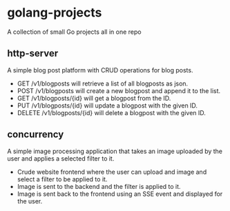 # golang-projects

A collection of small Go projects all in one repo

## http-server

A simple blog post platform with CRUD operations for blog posts.

- GET /v1/blogposts will retrieve a list of all blogposts as json.
- POST /v1/blogposts will create a new blogpost and append it to the list.
- GET /v1/blogposts/{id} will get a blogpost from the ID.
- PUT /v1/blogposts/{id} will update a blogpost with the given ID.
- DELETE /v1/blogposts/{id} will delete a blogpost with the given ID.

## concurrency

A simple image processing application that takes an image uploaded by the user and applies a selected filter to it.

- Crude website frontend where the user can upload and image and select a filter to be applied to it.
- Image is sent to the backend and the filter is applied to it.
- Image is sent back to the frontend using an SSE event and displayed for the user.
